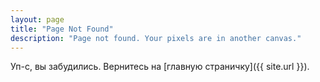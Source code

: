 ```yaml
---
layout: page
title: "Page Not Found"
description: "Page not found. Your pixels are in another canvas."
---  
```


Уп-с, вы забудились.
Вернитесь на [главную страничку]({{ site.url }}).